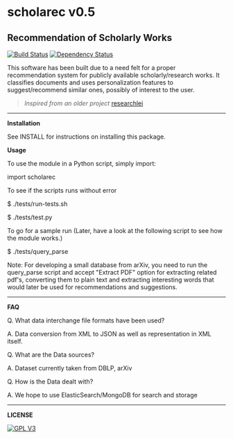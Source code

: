 scholarec v0.5
==============
Recommendation of Scholarly Works 
---------------------------------

[![Build Status](https://travis-ci.org/arcolife/scholarec.png?branch=master)](https://travis-ci.org/arcolife/scholarec)
[![Dependency Status](https://gemnasium.com/arcolife/scholarec.png)](https://gemnasium.com/arcolife/scholarec)

This software has been built due to a need felt for a proper recommendation system for publicly available scholarly/research works. It classifies documents and uses personalization features to suggest/recommend similar ones, possibly of interest to the user.

> *Inspired from an older project* [researchlei](http://cs.stanford.edu/people/karpathy/researchlei/ "BSD Licensed")

***

**Installation**

See INSTALL for instructions on installing this package.

**Usage**

To use the module in a Python script, simply import:

import scholarec

To see if the scripts runs without error

$ ./tests/run-tests.sh

$ ./tests/test.py

To go for a sample run (Later, have a look at the following script to see how the module works.)

$ ./tests/query_parse

Note: For developing a small database from arXiv, you need to run the query_parse script and accept "Extract PDF" option for extracting related pdf's, converting them to plain text and extracting interesting words that would later be used for recommendations and suggestions.

***

**FAQ**

Q. What data interchange file formats have been used?

A. Data conversion from XML to JSON as well as representation in XML itself.


Q. What are the Data sources? 

A. Dataset currently taken from DBLP, arXiv


Q. How is the Data dealt with?

A. We hope to use ElasticSearch/MongoDB for search and storage

***

**LICENSE**

[![GPL V3](http://www.gnu.org/graphics/gplv3-127x51.png)](http://www.gnu.org/licenses/gpl-3.0-standalone.html)